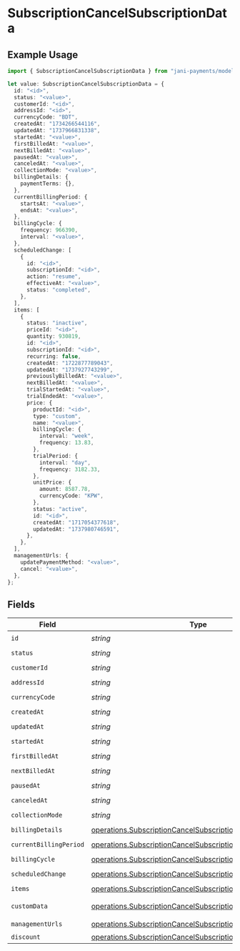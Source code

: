# SubscriptionCancelSubscriptionData

## Example Usage

```typescript
import { SubscriptionCancelSubscriptionData } from "jani-payments/models/operations";

let value: SubscriptionCancelSubscriptionData = {
  id: "<id>",
  status: "<value>",
  customerId: "<id>",
  addressId: "<id>",
  currencyCode: "BDT",
  createdAt: "1734266544116",
  updatedAt: "1737966831338",
  startedAt: "<value>",
  firstBilledAt: "<value>",
  nextBilledAt: "<value>",
  pausedAt: "<value>",
  canceledAt: "<value>",
  collectionMode: "<value>",
  billingDetails: {
    paymentTerms: {},
  },
  currentBillingPeriod: {
    startsAt: "<value>",
    endsAt: "<value>",
  },
  billingCycle: {
    frequency: 966390,
    interval: "<value>",
  },
  scheduledChange: [
    {
      id: "<id>",
      subscriptionId: "<id>",
      action: "resume",
      effectiveAt: "<value>",
      status: "completed",
    },
  ],
  items: [
    {
      status: "inactive",
      priceId: "<id>",
      quantity: 930819,
      id: "<id>",
      subscriptionId: "<id>",
      recurring: false,
      createdAt: "1722877789043",
      updatedAt: "1737927743299",
      previouslyBilledAt: "<value>",
      nextBilledAt: "<value>",
      trialStartedAt: "<value>",
      trialEndedAt: "<value>",
      price: {
        productId: "<id>",
        type: "custom",
        name: "<value>",
        billingCycle: {
          interval: "week",
          frequency: 13.83,
        },
        trialPeriod: {
          interval: "day",
          frequency: 3182.33,
        },
        unitPrice: {
          amount: 8587.78,
          currencyCode: "KPW",
        },
        status: "active",
        id: "<id>",
        createdAt: "1717054377618",
        updatedAt: "1737980746591",
      },
    },
  ],
  managementUrls: {
    updatePaymentMethod: "<value>",
    cancel: "<value>",
  },
};
```

## Fields

| Field                                                                                                                                          | Type                                                                                                                                           | Required                                                                                                                                       | Description                                                                                                                                    |
| ---------------------------------------------------------------------------------------------------------------------------------------------- | ---------------------------------------------------------------------------------------------------------------------------------------------- | ---------------------------------------------------------------------------------------------------------------------------------------------- | ---------------------------------------------------------------------------------------------------------------------------------------------- |
| `id`                                                                                                                                           | *string*                                                                                                                                       | :heavy_check_mark:                                                                                                                             | N/A                                                                                                                                            |
| `status`                                                                                                                                       | *string*                                                                                                                                       | :heavy_check_mark:                                                                                                                             | N/A                                                                                                                                            |
| `customerId`                                                                                                                                   | *string*                                                                                                                                       | :heavy_check_mark:                                                                                                                             | N/A                                                                                                                                            |
| `addressId`                                                                                                                                    | *string*                                                                                                                                       | :heavy_check_mark:                                                                                                                             | N/A                                                                                                                                            |
| `currencyCode`                                                                                                                                 | *string*                                                                                                                                       | :heavy_check_mark:                                                                                                                             | N/A                                                                                                                                            |
| `createdAt`                                                                                                                                    | *string*                                                                                                                                       | :heavy_check_mark:                                                                                                                             | N/A                                                                                                                                            |
| `updatedAt`                                                                                                                                    | *string*                                                                                                                                       | :heavy_check_mark:                                                                                                                             | N/A                                                                                                                                            |
| `startedAt`                                                                                                                                    | *string*                                                                                                                                       | :heavy_check_mark:                                                                                                                             | N/A                                                                                                                                            |
| `firstBilledAt`                                                                                                                                | *string*                                                                                                                                       | :heavy_check_mark:                                                                                                                             | N/A                                                                                                                                            |
| `nextBilledAt`                                                                                                                                 | *string*                                                                                                                                       | :heavy_check_mark:                                                                                                                             | N/A                                                                                                                                            |
| `pausedAt`                                                                                                                                     | *string*                                                                                                                                       | :heavy_check_mark:                                                                                                                             | N/A                                                                                                                                            |
| `canceledAt`                                                                                                                                   | *string*                                                                                                                                       | :heavy_check_mark:                                                                                                                             | N/A                                                                                                                                            |
| `collectionMode`                                                                                                                               | *string*                                                                                                                                       | :heavy_check_mark:                                                                                                                             | N/A                                                                                                                                            |
| `billingDetails`                                                                                                                               | [operations.SubscriptionCancelSubscriptionBillingDetails](../../models/operations/subscriptioncancelsubscriptionbillingdetails.md)             | :heavy_check_mark:                                                                                                                             | N/A                                                                                                                                            |
| `currentBillingPeriod`                                                                                                                         | [operations.SubscriptionCancelSubscriptionCurrentBillingPeriod](../../models/operations/subscriptioncancelsubscriptioncurrentbillingperiod.md) | :heavy_check_mark:                                                                                                                             | N/A                                                                                                                                            |
| `billingCycle`                                                                                                                                 | [operations.SubscriptionCancelSubscriptionBillingCycle](../../models/operations/subscriptioncancelsubscriptionbillingcycle.md)                 | :heavy_check_mark:                                                                                                                             | N/A                                                                                                                                            |
| `scheduledChange`                                                                                                                              | [operations.SubscriptionCancelSubscriptionScheduledChange](../../models/operations/subscriptioncancelsubscriptionscheduledchange.md)[]         | :heavy_check_mark:                                                                                                                             | N/A                                                                                                                                            |
| `items`                                                                                                                                        | [operations.SubscriptionCancelSubscriptionItems](../../models/operations/subscriptioncancelsubscriptionitems.md)[]                             | :heavy_check_mark:                                                                                                                             | N/A                                                                                                                                            |
| `customData`                                                                                                                                   | [operations.SubscriptionCancelSubscriptionCustomData](../../models/operations/subscriptioncancelsubscriptioncustomdata.md)                     | :heavy_minus_sign:                                                                                                                             | Any valid JSON value                                                                                                                           |
| `managementUrls`                                                                                                                               | [operations.SubscriptionCancelSubscriptionManagementUrls](../../models/operations/subscriptioncancelsubscriptionmanagementurls.md)             | :heavy_check_mark:                                                                                                                             | N/A                                                                                                                                            |
| `discount`                                                                                                                                     | [operations.SubscriptionCancelSubscriptionDiscount](../../models/operations/subscriptioncancelsubscriptiondiscount.md)                         | :heavy_minus_sign:                                                                                                                             | N/A                                                                                                                                            |